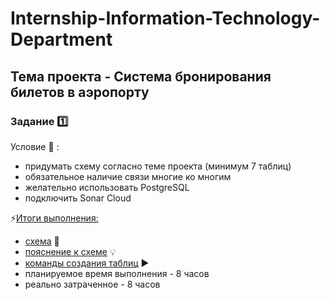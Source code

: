 # Internship-Information-Technology-Department

## Тема проекта - Система бронирования билетов в аэропорту

### Задание 1️⃣

Условие :page_facing_up: : 
- придумать схему согласно теме проекта (минимум 7 таблиц)
- обязательное наличие связи многие ко многим
- желательно использовать PostgreSQL
- подключить Sonar Cloud

:zap:<a href="Task1">Итоги выполнения:</a>
- <a href="Task1/airport_diagram.png">схема</a> :dart:
-  <a href="Task1/discription.txt">пояснение к схеме</a> :bulb:
- <a href="Task1/commands_to_create.sql">команды создания таблиц</a> :arrow_forward:
- планируемое время выполнения - 8 часов
- реально затраченное - 8 часов
